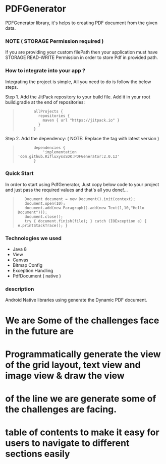 PDFGenerator
===============

PDFGenerator library, it's helps to creating PDF document from the given data.

### NOTE ( STORAGE Permission required )

If you are providing your custom filePath then your application must have STORAGE READ-WRITE
Permission in order to store Pdf in provided path.

### How to integrate into your app ?

Integrating the project is simple, All you need to do is follow the below steps.

Step 1. Add the JitPack repository to your build file. Add it in your root build.gradle at the end
of repositories:

>            allProjects {
>              repositories {
>                maven { url "https://jitpack.io" }
>              }
>            }

Step 2. Add the dependency: ( NOTE: Replace the tag with latest version )

>            dependencies {
>                'implementation 'com.github.RifluxyssSDK:PDFGenerator:2.0.13'
>            } 

### Quick Start

In order to start using PdfGenerator, Just copy below code to your project and just pass the
required values and that's all you done!...
        
>        Document document = new Document().init(context);
>        document.open(10);
>        document.add(new Paragraph().add(new Text(1,10,"Hello Document")));
>        document.close();
>        try { document.finish(file); } catch (IOException e) { e.printStackTrace(); }

### Technologies we used

* Java 8
* View
* Canvas
* Bitmap Config
* Exception Handling 
* PdfDocument ( native )

### description 

Android Native libraries using generate the Dynamic PDF document.

# We are Some of the challenges face in the future are

# Programmatically generate the view of the grid layout, text view and image view & draw the view

# of the line we are generate some of the challenges are facing.

# table of contents to make it easy for users to navigate to different sections easily

